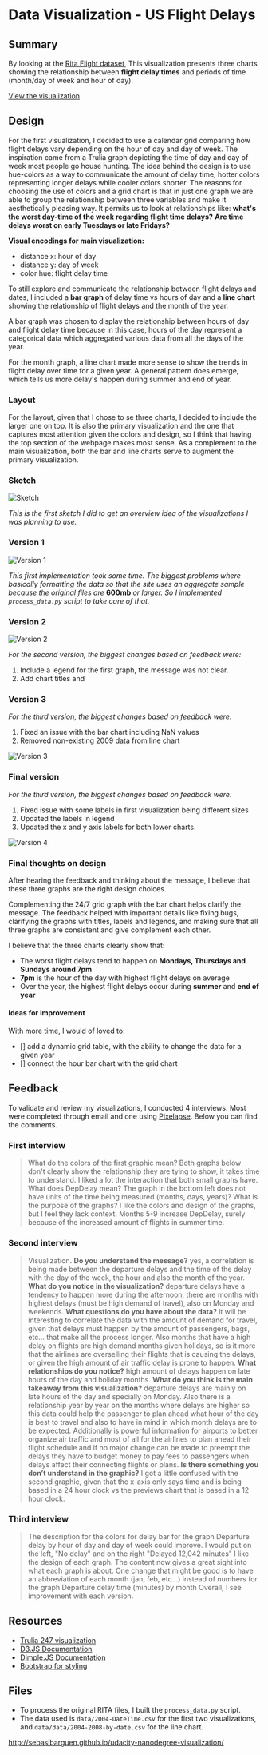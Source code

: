 # Data Visualization - US Flight Delays

## Summary

By looking at the [Rita Flight dataset](http://stat-computing.org/dataexpo/2009/the-data.html), This visualization presents three charts showing the relationship between **flight delay times** and
periods of time (month/day of week and hour of day).

[View the visualization](http://sebasibarguen.github.io/udacity-nanodegree-visualization/)

## Design

For the first visualization, I decided to use a calendar grid comparing how flight
delays vary depending on the hour of day and day of week. The inspiration came from a Trulia
graph depicting the time of day and day of week most people go house hunting. The idea
behind the design is to use hue-colors as a way to communicate the amount of delay time,
hotter colors representing longer delays while cooler colors shorter. The reasons for choosing
the use of colors and a grid chart is that in just one graph we are able to group the relationship between
three variables and make it aesthetically pleasing way. It permits us to look at relationships like:
**what's the worst day-time of the week regarding flight time delays?** **Are time delays worst
on early Tuesdays or late Fridays?**

**Visual encodings for main visualization:**
- distance x: hour of day
- distance y: day of week
- color hue: flight delay time

To still explore and communicate the relationship between flight delays and dates, I included
a **bar graph** of delay time vs hours of day and a **line chart** showing the relationship
of flight delays and the month of the year.

A bar graph was chosen to display the relationship between hours of day and flight delay time
because in this case, hours of the day represent a categorical data which aggregated various
data from all the days of the year.

For the month graph, a line chart made more sense to show the trends in flight delay over time
for a given year. A general pattern does emerge, which tells us more delay's happen during
summer and end of year.

### Layout
For the layout, given that I chose to se three charts, I decided to include the larger one on top. It is
also the primary visualization and the one that captures most attention given the colors and design, so
I think that having the top section of the webpage makes most sense. As a complement to the main
visualization, both the bar and line charts serve to augment the primary visualization.

### Sketch
![Sketch](/img/visualization_sketch.JPG)

*This is the first sketch I did to get an overview idea of the visualizations I was
planning to use.*

### Version 1

![Version 1](https://www.evernote.com/shard/s14/sh/65887338-ebad-49cb-b477-5796b9a4dc5f/c357ef4e705f049fc6a01125aad99a53/deep/0/visualization_v1.png)

*This first implementation took some time. The biggest problems where basically formatting
the data so that the site uses an aggregate sample because the original files are* **600mb** *or
larger. So I implemented `process_data.py` script to take care of that.*

### Version 2

![Version 2](https://www.evernote.com/shard/s14/sh/716fa520-b722-469a-bcfc-aacee3dfb4cc/682335413c42244825d66a7ceb6d3318/deep/0/visualization_v2.png)

*For the second version, the biggest changes based on feedback were:*
1. Include a legend for the first graph, the message was not clear.
2. Add chart titles and

### Version 3

*For the third version, the biggest changes based on feedback were:*
1. Fixed an issue with the bar chart including NaN values
2. Removed non-existing 2009 data from line chart

![Version 3](https://www.evernote.com/shard/s14/sh/a1ae0961-8fab-43f7-9598-a65499d063e4/f85453909fb4e653029eab0ac7d907af/deep/0/visualization_v3.png)


### Final version

*For the third version, the biggest changes based on feedback were:*
1. Fixed issue with some labels in first visualization being different sizes
2. Updated the labels in legend
3. Updated the x and y axis labels for both lower charts.

![Version 4](/img/visualization_v4.png)


### Final thoughts on design

After hearing the feedback and thinking about the message, I believe that these three
graphs are the right design choices.

Complementing the 24/7 grid graph with the bar chart helps clarify the message. The
feedback helped with important details like fixing bugs, clarifying the graphs with
titles, labels and legends, and making sure that all three graphs are consistent and
give complement each other.

I believe that the three charts clearly show that:
* The worst flight delays tend to happen on **Mondays, Thursdays and Sundays around 7pm**
* **7pm** is the hour of the day with highest flight delays on average
* Over the year, the highest flight delays occur during **summer** and **end of year**

#### Ideas for improvement
With more time, I would of loved to:
- [] add a dynamic grid table, with the ability to change the data for a given year
- [] connect the hour bar chart with the grid chart


## Feedback
To validate and review my visualizations, I conducted 4 interviews. Most were completed through email
and one using [Pixelapse](pixelapse.com). Below you can find the comments.

### First interview
> What do the colors of the first graphic mean?
Both graphs below don't clearly show the relationship they are tying to show, it takes time to understand.
I liked a lot the interaction that both small graphs have.
What does DepDelay mean?
The graph in the bottom left does not have units of the time being measured (months, days, years)?
What is the purpose of the graphs?
I like the colors and design of the graphs, but I feel they lack context.
Months 5-9 increase DepDelay, surely because of the increased amount of flights in summer time.

### Second interview
> Visualization. **Do you understand the message?** yes, a correlation is being made between the departure delays and the time of the delay with the day of the week, the hour and also the month of the year.
**What do you notice in the visualization?** departure delays have a tendency to happen more during the afternoon, there are months with highest delays (must be high demand of travel), also on Monday and weekends.
**What questions do you have about the data?** it will be interesting to correlate the data with the amount of demand for travel, given that delays must happen by the amount of passengers, bags, etc... that make all the process longer. Also months that have a high delay on flights are high demand months given holidays, so is it more that the airlines are overselling their flights that is causing the delays, or given the high amount of air traffic delay is prone to happen.
**What relationships do you notice?** high amount of delays happen on late hours of the day and holiday months.
**What do you think is the main takeaway from this visualization?** departure delays are mainly on late hours of the day and specially on Monday. Also there is a relationship year by year on the months where delays are higher so this data could help the passenger to plan ahead what hour of the day is best to travel and also to have in mind in which month delays are to be expected. Additionally is powerful information for airports to better organize air traffic and most of all for the airlines to plan ahead their flight schedule and if no major change can be made to preempt the delays they have to budget money to pay fees to passengers when delays affect their connecting flights or plans.
**Is there something you don’t understand in the graphic?** I got a little confused with the second graphic, given that the x-axis only says time and is being based in a 24 hour clock vs the previews chart that is based in a 12 hour clock.

### Third interview
> The description for the colors for delay bar for the graph Departure delay by hour of day and day of week could improve. I would put on the left, "No delay" and on the right "Delayed 12,042 minutes"
I like the design of each graph. The content now gives a great sight into what each graph is about.
One change that might be good is to have an abbreviation of each month (jan, feb, etc...) instead of numbers for the graph Departure delay time (minutes) by month
Overall, I see improvement with each version.

## Resources

- [Trulia 247 visualization](http://www.trulia.com/vis/tru247/)
- [D3.JS Documentation](d3js.org)
- [Dimple.JS Documentation](http://dimplejs.org/)
- [Bootstrap for styling](http://getbootstrap.com)

## Files

- To process the original RITA files, I built the `process_data.py` script.
- The data used is `data/2004-DateTime.csv` for the first two visualizations,
and `data/data/2004-2008-by-date.csv` for the line chart.

http://sebasibarguen.github.io/udacity-nanodegree-visualization/
